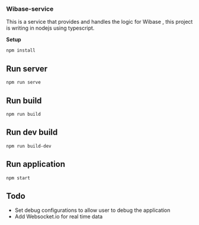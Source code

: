 ### Wibase-service

This is a service that provides and handles the logic for Wibase , this project is writing in nodejs using typescript.

**Setup**

```
npm install
```

**Run server**
---
```
npm run serve
```

**Run build**
---
```
npm run build
```

**Run dev build**
---
```
npm run build-dev
```

**Run application**
---
```
npm start
```

**Todo**
---
 * Set debug configurations to allow user to debug the application
 * Add Websocket.io for real time data

